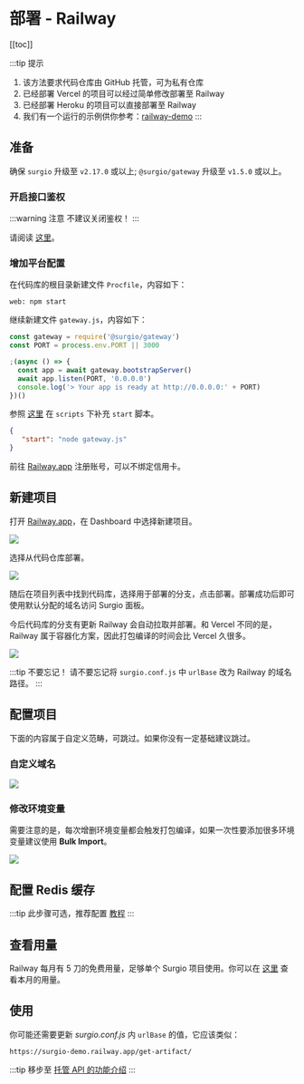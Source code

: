 # 部署 - Railway

[[toc]]

:::tip 提示
1. 该方法要求代码仓库由 GitHub 托管，可为私有仓库
2. 已经部署 Vercel 的项目可以经过简单修改部署至 Railway
3. 已经部署 Heroku 的项目可以直接部署至 Railway
4. 我们有一个运行的示例供你参考：[railway-demo](https://github.com/surgioproject/railway-demo)
:::

## 准备

确保 `surgio` 升级至 `v2.17.0` 或以上; `@surgio/gateway` 升级至 `v1.5.0` 或以上。

### 开启接口鉴权

:::warning 注意
不建议关闭鉴权！
:::

请阅读 [这里](/guide/api.md#打开鉴权)。

### 增加平台配置

在代码库的根目录新建文件 `Procfile`，内容如下：

```
web: npm start
```

继续新建文件 `gateway.js`，内容如下：

```js
const gateway = require('@surgio/gateway')
const PORT = process.env.PORT || 3000

;(async () => {
  const app = await gateway.bootstrapServer()
  await app.listen(PORT, '0.0.0.0')
  console.log('> Your app is ready at http://0.0.0.0:' + PORT)
})()
```

参照 [这里](https://github.com/surgioproject/railway-demo/blob/master/package.json) 在 `scripts` 下补充 `start` 脚本。

```json
{
   "start": "node gateway.js"
}
```

前往 [Railway.app](https://railway.app?referralCode=tN8cxr) 注册账号，可以不绑定信用卡。

## 新建项目

打开 [Railway.app](https://railway.app?referralCode=tN8cxr)，在 Dashboard 中选择新建项目。

![](/images/railway-11.png)

选择从代码仓库部署。

![](/images/railway-12.png)

随后在项目列表中找到代码库，选择用于部署的分支，点击部署。部署成功后即可使用默认分配的域名访问 Surgio 面板。

今后代码库的分支有更新 Railway 会自动拉取并部署。和 Vercel 不同的是，Railway 属于容器化方案，因此打包编译的时间会比 Vercel 久很多。

![](/images/railway-13.png)

:::tip 不要忘记！
请不要忘记将 `surgio.conf.js` 中 `urlBase` 改为 Railway 的域名路径。
:::

## 配置项目

下面的内容属于自定义范畴，可跳过。如果你没有一定基础建议跳过。

### 自定义域名

![](/images/railway-21.png)

### 修改环境变量

需要注意的是，每次增删环境变量都会触发打包编译，如果一次性要添加很多环境变量建议使用 **Bulk Import**。

![](/images/railway-22.png)

## 配置 Redis 缓存

:::tip 此步骤可选，推荐配置
[教程](/guide/advance/redis-cache.md)
:::

## 查看用量

Railway 每月有 5 刀的免费用量，足够单个 Surgio 项目使用。你可以在 [这里](https://railway.app/account/billing) 查看本月的用量。

## 使用

你可能还需要更新 _surgio.conf.js_ 内 `urlBase` 的值，它应该类似：

```
https://surgio-demo.railway.app/get-artifact/
```

:::tip 移步至
[托管 API 的功能介绍](/guide/api.md)
:::